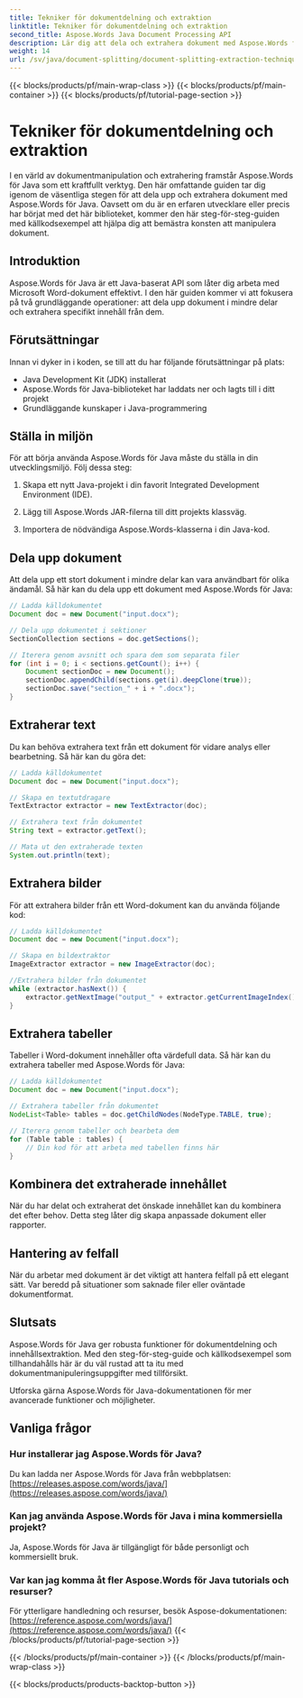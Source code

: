 ```yaml
---
title: Tekniker för dokumentdelning och extraktion
linktitle: Tekniker för dokumentdelning och extraktion
second_title: Aspose.Words Java Document Processing API
description: Lär dig att dela och extrahera dokument med Aspose.Words för Java. Steg-för-steg guide med källkod för effektiv manipulation. Lås upp kraften i Aspose
weight: 14
url: /sv/java/document-splitting/document-splitting-extraction-techniques/
---
```


{{< blocks/products/pf/main-wrap-class >}}
{{< blocks/products/pf/main-container >}}
{{< blocks/products/pf/tutorial-page-section >}}

# Tekniker för dokumentdelning och extraktion


I en värld av dokumentmanipulation och extrahering framstår Aspose.Words för Java som ett kraftfullt verktyg. Den här omfattande guiden tar dig igenom de väsentliga stegen för att dela upp och extrahera dokument med Aspose.Words för Java. Oavsett om du är en erfaren utvecklare eller precis har börjat med det här biblioteket, kommer den här steg-för-steg-guiden med källkodsexempel att hjälpa dig att bemästra konsten att manipulera dokument.

## Introduktion

Aspose.Words för Java är ett Java-baserat API som låter dig arbeta med Microsoft Word-dokument effektivt. I den här guiden kommer vi att fokusera på två grundläggande operationer: att dela upp dokument i mindre delar och extrahera specifikt innehåll från dem.

## Förutsättningar

Innan vi dyker in i koden, se till att du har följande förutsättningar på plats:

- Java Development Kit (JDK) installerat
- Aspose.Words för Java-biblioteket har laddats ner och lagts till i ditt projekt
- Grundläggande kunskaper i Java-programmering

## Ställa in miljön

För att börja använda Aspose.Words för Java måste du ställa in din utvecklingsmiljö. Följ dessa steg:

1. Skapa ett nytt Java-projekt i din favorit Integrated Development Environment (IDE).

2. Lägg till Aspose.Words JAR-filerna till ditt projekts klassväg.

3. Importera de nödvändiga Aspose.Words-klasserna i din Java-kod.

## Dela upp dokument

Att dela upp ett stort dokument i mindre delar kan vara användbart för olika ändamål. Så här kan du dela upp ett dokument med Aspose.Words för Java:

```java
// Ladda källdokumentet
Document doc = new Document("input.docx");

// Dela upp dokumentet i sektioner
SectionCollection sections = doc.getSections();

// Iterera genom avsnitt och spara dem som separata filer
for (int i = 0; i < sections.getCount(); i++) {
    Document sectionDoc = new Document();
    sectionDoc.appendChild(sections.get(i).deepClone(true));
    sectionDoc.save("section_" + i + ".docx");
}
```

## Extraherar text

Du kan behöva extrahera text från ett dokument för vidare analys eller bearbetning. Så här kan du göra det:

```java
// Ladda källdokumentet
Document doc = new Document("input.docx");

// Skapa en textutdragare
TextExtractor extractor = new TextExtractor(doc);

// Extrahera text från dokumentet
String text = extractor.getText();

// Mata ut den extraherade texten
System.out.println(text);
```

## Extrahera bilder

För att extrahera bilder från ett Word-dokument kan du använda följande kod:

```java
// Ladda källdokumentet
Document doc = new Document("input.docx");

// Skapa en bildextraktor
ImageExtractor extractor = new ImageExtractor(doc);

//Extrahera bilder från dokumentet
while (extractor.hasNext()) {
    extractor.getNextImage("output_" + extractor.getCurrentImageIndex() + ".png");
}
```

## Extrahera tabeller

Tabeller i Word-dokument innehåller ofta värdefull data. Så här kan du extrahera tabeller med Aspose.Words för Java:

```java
// Ladda källdokumentet
Document doc = new Document("input.docx");

// Extrahera tabeller från dokumentet
NodeList<Table> tables = doc.getChildNodes(NodeType.TABLE, true);

// Iterera genom tabeller och bearbeta dem
for (Table table : tables) {
    // Din kod för att arbeta med tabellen finns här
}
```

## Kombinera det extraherade innehållet

När du har delat och extraherat det önskade innehållet kan du kombinera det efter behov. Detta steg låter dig skapa anpassade dokument eller rapporter.

## Hantering av felfall

När du arbetar med dokument är det viktigt att hantera felfall på ett elegant sätt. Var beredd på situationer som saknade filer eller oväntade dokumentformat.

## Slutsats

Aspose.Words för Java ger robusta funktioner för dokumentdelning och innehållsextraktion. Med den steg-för-steg-guide och källkodsexempel som tillhandahålls här är du väl rustad att ta itu med dokumentmanipuleringsuppgifter med tillförsikt.

Utforska gärna Aspose.Words för Java-dokumentationen för mer avancerade funktioner och möjligheter.

## Vanliga frågor

### Hur installerar jag Aspose.Words för Java?

 Du kan ladda ner Aspose.Words för Java från webbplatsen:[https://releases.aspose.com/words/java/](https://releases.aspose.com/words/java/)

### Kan jag använda Aspose.Words för Java i mina kommersiella projekt?

Ja, Aspose.Words för Java är tillgängligt för både personligt och kommersiellt bruk.

### Var kan jag komma åt fler Aspose.Words för Java tutorials och resurser?

 För ytterligare handledning och resurser, besök Aspose-dokumentationen:[https://reference.aspose.com/words/java/](https://reference.aspose.com/words/java/)
{{< /blocks/products/pf/tutorial-page-section >}}

{{< /blocks/products/pf/main-container >}}
{{< /blocks/products/pf/main-wrap-class >}}

{{< blocks/products/products-backtop-button >}}
